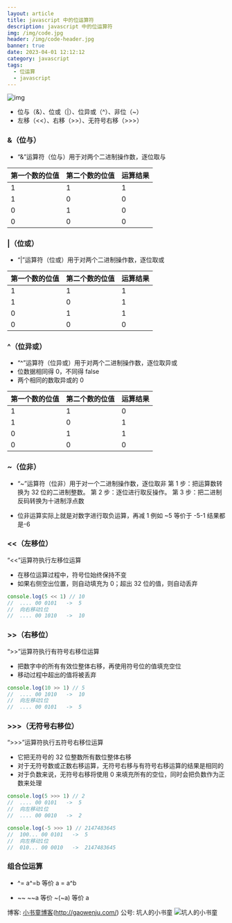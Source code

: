 ```yaml
---
layout: article
title: javascript 中的位运算符
description: javascript 中的位运算符
img: /img/code.jpg
header: /img/code-header.jpg
banner: true
date: 2023-04-01 12:12:12
category: javascript
tags:
  - 位运算
  - javascript
---
```



![img](http://qiniu.gaowenju.com/leecode/banner/operator.png)

- 位与（&）、位或（|）、位异或（^）、非位（~）
- 左移（<<）、右移（>>）、无符号右移（>>>）

### &（位与）

- “&”运算符（位与）用于对两个二进制操作数，逐位取与

| 第一个数的位值 | 第二个数的位值 | 运算结果 |
| -------------- | -------------- | -------- |
| 1              | 1              | 1        |
| 1              | 0              | 0        |
| 0              | 1              | 0        |
| 0              | 0              | 0        |

### |（位或）

- “|”运算符（位或）用于对两个二进制操作数，逐位取或

| 第一个数的位值 | 第二个数的位值 | 运算结果 |
| -------------- | -------------- | -------- |
| 1              | 1              | 1        |
| 1              | 0              | 1        |
| 0              | 1              | 1        |
| 0              | 0              | 0        |

### ^（位异或）

- “^”运算符（位异或）用于对两个二进制操作数，逐位取异或
- 位数据相同得 0，不同得 false
- 两个相同的数取异或的 0

| 第一个数的位值 | 第二个数的位值 | 运算结果 |
| -------------- | -------------- | -------- |
| 1              | 1              | 0        |
| 1              | 0              | 1        |
| 0              | 1              | 1        |
| 0              | 0              | 0        |

### ~（位非）

- “~”运算符（位非）用于对一个二进制操作数，逐位取非
  第 1 步：把运算数转换为 32 位的二进制整数。
  第 2 步：逐位进行取反操作。
  第 3 步：把二进制反码转换为十进制浮点数

- 位非运算实际上就是对数字进行取负运算，再减 1
  例如 ~5 等价于 -5-1 结果都是-6

### <<（左移位）

“<<”运算符执行左移位运算

- 在移位运算过程中，符号位始终保持不变
- 如果右侧空出位置，则自动填充为 0；超出 32 位的值，则自动丢弃

```js
console.log(5 << 1) // 10
//  .... 00 0101   ->  5
//  向右移动1位
//  .... 00 1010   ->  10
```

### >>（右移位）

“>>”运算符执行有符号右移位运算

- 把数字中的所有有效位整体右移，再使用符号位的值填充空位
- 移动过程中超出的值将被丢弃

```js
console.log(10 >> 1) // 5
//  .... 00 1010   ->  10
//  向左移动1位
//  .... 00 0101   ->  5
```

### >>>（无符号右移位）

“>>>”运算符执行五符号右移位运算

- 它把无符号的 32 位整数所有数位整体右移
- 对于无符号数或正数右移运算，无符号右移与有符号右移运算的结果是相同的
- 对于负数来说，无符号右移将使用 0 来填充所有的空位，同时会把负数作为正数来处理

```js
console.log(5 >>> 1) // 2
//  .... 00 0101   ->  5
//  向左移动1位
//  .... 00 0010   ->  2

console.log(-5 >>> 1) // 2147483645
//  100... 00 0101   ->  5
//  向左移动1位
//  010... 00 0010   ->  2147483645
```

### 组合位运算

- ^=
  a^=b 等价 a = a^b

- ~~
  ~~a 等价 ~(~a) 等价 a

博客: [小书童博客](http://gaowenju.com/)(http://gaowenju.com/)
公号: 坑人的小书童
![坑人的小书童](http://qiniu.gaowenju.com/qrcode.jpg)
